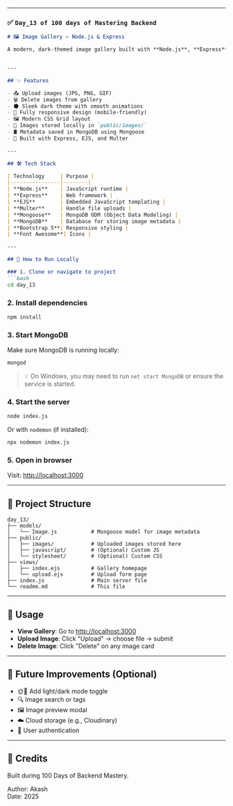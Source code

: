 
---

### ✅ `Day_13 of 100 days of Mastering Backend`

```markdown
# 🖼️ Image Gallery – Node.js & Express

A modern, dark-themed image gallery built with **Node.js**, **Express**, **MongoDB (Mongoose)**, **Multer**, and **EJS templating**. Upload, view, and manage images with a sleek user interface.


---

## ✨ Features

- 📤 Upload images (JPG, PNG, GIF)
- 🗑️ Delete images from gallery
- 🌑 Sleek dark theme with smooth animations
- 📱 Fully responsive design (mobile-friendly)
- 🖼️ Modern CSS Grid layout
- 💾 Images stored locally in `public/images/`
- 🛢️ Metadata saved in MongoDB using Mongoose
- 🔐 Built with Express, EJS, and Multer

---

## 🛠️ Tech Stack

| Technology     | Purpose |
|----------------|--------|
| **Node.js**    | JavaScript runtime |
| **Express**    | Web framework |
| **EJS**        | Embedded JavaScript templating |
| **Multer**     | Handle file uploads |
| **Mongoose**   | MongoDB ODM (Object Data Modeling) |
| **MongoDB**    | Database for storing image metadata |
| **Bootstrap 5**| Responsive styling |
| **Font Awesome**| Icons |

---

## 🚀 How to Run Locally

### 1. Clone or navigate to project
```bash
cd day_13
```

### 2. Install dependencies

```bash
npm install
```

### 3. Start MongoDB

Make sure MongoDB is running locally:

```bash
mongod
```

> 💡 On Windows, you may need to run `net start MongoDB` or ensure the service is started.

### 4. Start the server

```bash
node index.js
```

Or with `nodemon` (if installed):

```bash
npx nodemon index.js
```

### 5. Open in browser

Visit: [http://localhost:3000](http://localhost:3000)

---

## 📂 Project Structure

```
day_13/
├── models/
│   └── Image.js           # Mongoose model for image metadata
├── public/
│   ├── images/            # Uploaded images stored here
│   ├── javascript/        # (Optional) Custom JS
│   └── stylesheet/        # (Optional) Custom CSS
├── views/
│   ├── index.ejs          # Gallery homepage
│   └── upload.ejs         # Upload form page
├── index.js               # Main server file
└── readme.md              # This file
```

---

## 🧪 Usage

- **View Gallery**: Go to [http://localhost:3000](http://localhost:3000)
- **Upload Image**: Click "Upload" → choose file → submit
- **Delete Image**: Click "Delete" on any image card

---

## 🧰 Future Improvements (Optional)

- 🌞🌚 Add light/dark mode toggle
- 🔍 Image search or tags
- 🖼️ Image preview modal
- ☁️ Cloud storage (e.g., Cloudinary)
- 🔐 User authentication

---

## 🙌 Credits

Built during 100 Days of Backend Mastery.

Author: Akash  
Date: 2025

```
